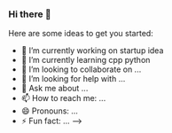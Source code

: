### Hi there 👋


Here are some ideas to get you started:

- 🔭 I’m currently working on startup idea
- 🌱 I’m currently learning cpp python
- 👯 I’m looking to collaborate on ...
- 🤔 I’m looking for help with ...
- 💬 Ask me about ...
- 📫 How to reach me: ...
- 😄 Pronouns: ...
- ⚡ Fun fact: ...
-->
